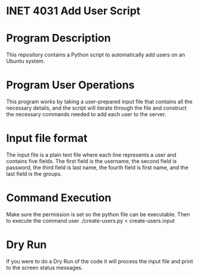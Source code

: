 # INET 4031 Add User Script

# Program Description
This repository contains a Python script to automatically add users on an Ubuntu system. 

# Program User Operations
This program works by taking a user-prepared input file that contains all the necessary details, and the script will iterate through the file and construct the necessary commands needed to add each user to the server.

# Input file format
The input file is a plain text file where each line represents a user and contains five fields. The first field is the username, the second field is password, the third field is last name, the fourth field is first name, and the last field is the groups.

# Command Execution
Make sure the permission is set so the python file can be executable. Then to execute the command user ./create-users.py < create-users.input

# Dry Run
If you were to do a Dry Run of the code it will process the input file and print to the screen status messages.
